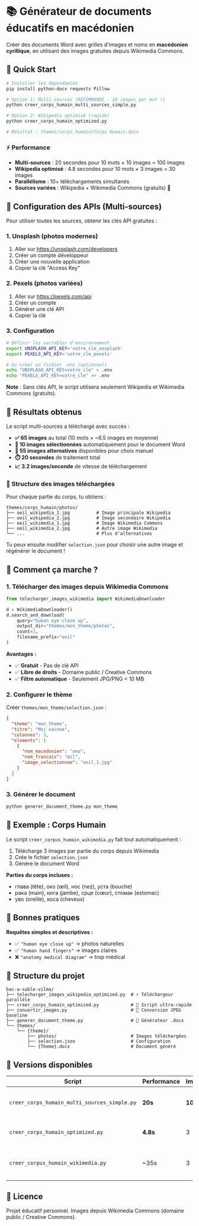 # 📚 Générateur de documents éducatifs en macédonien

Créer des documents Word avec grilles d'images et noms en **macédonien cyrillique**, en utilisant des images gratuites depuis Wikimedia Commons.

## 🚀 Quick Start

```bash
# Installer les dépendances
pip install python-docx requests Pillow

# Option 1: Multi-sources (RECOMMANDÉ - 10 images par mot !)
python creer_corps_humain_multi_sources_simple.py

# Option 2: Wikipedia optimisé (rapide)
python creer_corps_humain_optimized.py

# Résultat : themes/corps_humain/Corps Humain.docx
```

### ⚡ Performance

- **Multi-sources** : 20 secondes pour 10 mots × 10 images = 100 images
- **Wikipedia optimisé** : 4.8 secondes pour 10 mots × 3 images = 30 images
- **Parallélisme** : 10+ téléchargements simultanés
- **Sources variées** : Wikipedia + Wikimedia Commons (gratuits) 🚀

## 🔑 Configuration des APIs (Multi-sources)

Pour utiliser toutes les sources, obtenir les clés API gratuites :

### 1. Unsplash (photos modernes)
1. Aller sur https://unsplash.com/developers
2. Créer un compte développeur
3. Créer une nouvelle application
4. Copier la clé "Access Key"

### 2. Pexels (photos variées)
1. Aller sur https://pexels.com/api
2. Créer un compte
3. Générer une clé API
4. Copier la clé

### 3. Configuration
```bash
# Définir les variables d'environnement
export UNSPLASH_API_KEY='votre_cle_unsplash'
export PEXELS_API_KEY='votre_cle_pexels'

# Ou créer un fichier .env (optionnel)
echo "UNSPLASH_API_KEY=votre_cle" > .env
echo "PEXELS_API_KEY=votre_cle" >> .env
```

**Note** : Sans clés API, le script utilisera seulement Wikipedia et Wikimedia Commons (gratuits).

## 🎯 Résultats obtenus

Le script multi-sources a téléchargé avec succès :

- **✅ 65 images** au total (10 mots × ~6.5 images en moyenne)
- **🎯 10 images sélectionnées** automatiquement pour le document Word
- **📂 55 images alternatives** disponibles pour choix manuel
- **⏱️ 20 secondes** de traitement total
- **📈 3.2 images/seconde** de vitesse de téléchargement

### 📁 Structure des images téléchargées

Pour chaque partie du corps, tu obtiens :
```
themes/corps_humain/photos/
├── oeil_wikipedia_1.jpg          # Image principale Wikipedia
├── oeil_wikipedia_2.jpg          # Image secondaire Wikipedia
├── oeil_wikimedia_1.jpg          # Image Wikimedia Commons
├── oeil_wikimedia_2.jpg          # Autre image Wikimedia
└── ...                           # Plus d'alternatives
```

Tu peux ensuite modifier `selection.json` pour choisir une autre image et régénérer le document !

## 📸 Comment ça marche ?

### 1. Télécharger des images depuis Wikimedia Commons

```python
from telecharger_images_wikimedia import WikimediaDownloader

d = WikimediaDownloader()
d.search_and_download(
    query="human eye close up",
    output_dir="themes/mon_theme/photos",
    count=3,
    filename_prefix="oeil"
)
```

**Avantages :**

- ✅ **Gratuit** - Pas de clé API
- ✅ **Libre de droits** - Domaine public / Creative Commons
- ✅ **Filtre automatique** - Seulement JPG/PNG < 10 MB

### 2. Configurer le thème

Créer `themes/mon_theme/selection.json` :

```json
{
  "theme": "mon_theme",
  "titre": "Мој наслов",
  "colonnes": 3,
  "elements": [
    {
      "nom_macedonien": "око",
      "nom_francais": "œil",
      "image_selectionnee": "oeil_1.jpg"
    }
  ]
}
```

### 3. Générer le document

```bash
python generer_document_theme.py mon_theme
```

## 🎨 Exemple : Corps Humain

Le script `creer_corpus_humain_wikimedia.py` fait tout automatiquement :

1. Télécharge 3 images par partie du corps depuis Wikimedia
2. Crée le fichier `selection.json`
3. Génère le document Word

**Parties du corps incluses :**

- глава (tête), око (œil), нос (nez), уста (bouche)
- рака (main), нога (jambe), срце (cœur), стомак (estomac)
- уво (oreille), коса (cheveux)

## 🎯 Bonnes pratiques

**Requêtes simples et descriptives :**

- ✅ `"human eye close up"` → photos naturelles
- ✅ `"human hand fingers"` → images claires
- ❌ `"anatomy medical diagram"` → trop médical

## 📁 Structure du projet

```
bac-a-sable-vilma/
├── telecharger_images_wikipedia_optimized.py  # ⚡ Téléchargeur parallèle
├── creer_corps_humain_optimized.py            # 🚀 Script ultra-rapide
├── convertir_images.py                        # 🔄 Conversion JPEG baseline
├── generer_document_theme.py                  # 📄 Générateur .docx
└── themes/
    └── {theme}/
        ├── photos/                            # Images téléchargées
        ├── selection.json                     # Configuration
        └── {Theme}.docx                       # Document généré
```

## 🚀 Versions disponibles

| Script                                      | Performance | Images/mot | Usage                                              |
| ------------------------------------------- | ----------- | ---------- | -------------------------------------------------- |
| `creer_corps_humain_multi_sources_simple.py` | **20s**    | **10**     | 🎯 **RECOMMANDÉ** - 2 sources, choix maximum      |
| `creer_corps_humain_optimized.py`           | **4.8s**    | 3          | ⚡ Rapide - Wikipedia seulement                    |
| `creer_corpus_humain_wikimedia.py`          | ~35s        | 3          | 📚 Classique - Wikimedia Commons seulement        |

## 📝 Licence

Projet éducatif personnel. Images depuis Wikimedia Commons (domaine public / Creative Commons).
